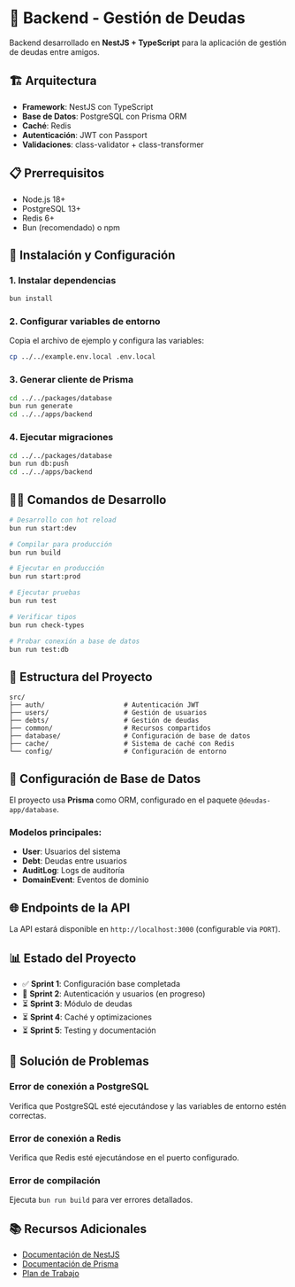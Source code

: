 # 🚀 Backend - Gestión de Deudas

Backend desarrollado en **NestJS + TypeScript** para la aplicación de gestión de deudas entre amigos.

## 🏗️ Arquitectura

- **Framework**: NestJS con TypeScript
- **Base de Datos**: PostgreSQL con Prisma ORM
- **Caché**: Redis
- **Autenticación**: JWT con Passport
- **Validaciones**: class-validator + class-transformer

## 📋 Prerrequisitos

- Node.js 18+
- PostgreSQL 13+
- Redis 6+
- Bun (recomendado) o npm

## 🚀 Instalación y Configuración

### 1. Instalar dependencias

```bash
bun install
```

### 2. Configurar variables de entorno

Copia el archivo de ejemplo y configura las variables:

```bash
cp ../../example.env.local .env.local
```

### 3. Generar cliente de Prisma

```bash
cd ../../packages/database
bun run generate
cd ../../apps/backend
```

### 4. Ejecutar migraciones

```bash
cd ../../packages/database
bun run db:push
cd ../../apps/backend
```

## 🏃‍♂️ Comandos de Desarrollo

```bash
# Desarrollo con hot reload
bun run start:dev

# Compilar para producción
bun run build

# Ejecutar en producción
bun run start:prod

# Ejecutar pruebas
bun run test

# Verificar tipos
bun run check-types

# Probar conexión a base de datos
bun run test:db
```

## 📁 Estructura del Proyecto

```
src/
├── auth/                    # Autenticación JWT
├── users/                   # Gestión de usuarios
├── debts/                   # Gestión de deudas
├── common/                  # Recursos compartidos
├── database/                # Configuración de base de datos
├── cache/                   # Sistema de caché con Redis
└── config/                  # Configuración de entorno
```

## 🔧 Configuración de Base de Datos

El proyecto usa **Prisma** como ORM, configurado en el paquete `@deudas-app/database`.

### Modelos principales:

- **User**: Usuarios del sistema
- **Debt**: Deudas entre usuarios
- **AuditLog**: Logs de auditoría
- **DomainEvent**: Eventos de dominio

## 🌐 Endpoints de la API

La API estará disponible en `http://localhost:3000` (configurable via `PORT`).

## 📊 Estado del Proyecto

- ✅ **Sprint 1**: Configuración base completada
- 🔄 **Sprint 2**: Autenticación y usuarios (en progreso)
- ⏳ **Sprint 3**: Módulo de deudas
- ⏳ **Sprint 4**: Caché y optimizaciones
- ⏳ **Sprint 5**: Testing y documentación

## 🐛 Solución de Problemas

### Error de conexión a PostgreSQL

Verifica que PostgreSQL esté ejecutándose y las variables de entorno estén correctas.

### Error de conexión a Redis

Verifica que Redis esté ejecutándose en el puerto configurado.

### Error de compilación

Ejecuta `bun run build` para ver errores detallados.

## 📚 Recursos Adicionales

- [Documentación de NestJS](https://docs.nestjs.com/)
- [Documentación de Prisma](https://www.prisma.io/docs/)
- [Plan de Trabajo](../docs/plan-trabajo-backend.md)
